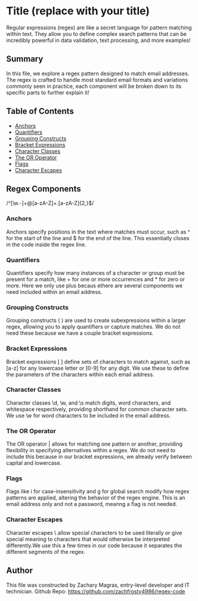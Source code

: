 # Title (replace with your title)

Regular expressions (regex) are like a secret language for pattern matching within text. They allow you to define complex search patterns that can be incredibly powerful in data validation, text processing, and more examples!

## Summary

In this file, we explore a regex pattern designed to match email addresses. The regex is crafted to handle most standard email formats and variations commonly seen in practice, each component will be broken down to its specific parts to further explain it!

## Table of Contents

- [Anchors](#anchors)
- [Quantifiers](#quantifiers)
- [Grouping Constructs](#grouping-constructs)
- [Bracket Expressions](#bracket-expressions)
- [Character Classes](#character-classes)
- [The OR Operator](#the-or-operator)
- [Flags](#flags)
- [Character Escapes](#character-escapes)

## Regex Components

/^[\w.-]+@[a-zA-Z]+\.[a-zA-Z]{2,}$/

### Anchors

Anchors specify positions in the text where matches must occur, such as ^ for the start of the line and $ for the end of the line. This essentially closes in the code inside the regex line. 

### Quantifiers

Quantifiers specify how many instances of a character or group must be present for a match, like + for one or more occurrences and * for zero or more. Here we only use plus becaus ethere are several components we need included within an email address. 

### Grouping Constructs

Grouping constructs ( ) are used to create subexpressions within a larger regex, allowing you to apply quantifiers or capture matches. We do not need these because we have a couple bracket expressions.

### Bracket Expressions

Bracket expressions [ ] define sets of characters to match against, such as [a-z] for any lowercase letter or [0-9] for any digit. We use these to define the parameters of the characters within each email address.

### Character Classes

Character classes \d, \w, and \s match digits, word characters, and whitespace respectively, providing shorthand for common character sets. We use \w for word characters to be included in the email address. 

### The OR Operator

The OR operator | allows for matching one pattern or another, providing flexibility in specifying alternatives within a regex. We do not need to include this because in our bracket expressions, we already verify between capital and lowercase. 

### Flags

Flags like i for case-insensitivity and g for global search modify how regex patterns are applied, altering the behavior of the regex engine. This is an email address only and not a password, meanng a flag is not needed. 

### Character Escapes

Character escapes \ allow special characters to be used literally or give special meaning to characters that would otherwise be interpreted differently.We use this a few times in our code because it separates the different segments of the regex. 

## Author

This file was constructed by Zachary Magras, entry-level developer and IT technician. 
Github Repo: https://github.com/zachfrosty4986/regex-code

